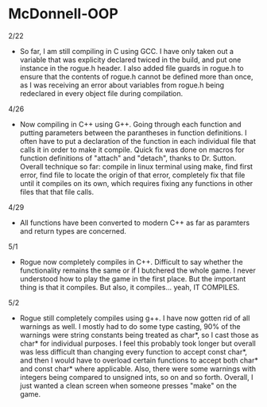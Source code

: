 # McDonnell-OOP

2/22
- So far, I am still compiling in C using GCC.  I have only taken out a variable that was explicity declared twiced in the build, and put one instance in the rogue.h header.  I also added file guards in rogue.h to ensure that the contents of rogue.h cannot be defined more than once, as I was receiving an error about variables from rogue.h being redeclared in every object file during compilation.

4/26
- Now compiling in C++ using G++.  Going through each function and putting parameters between the parantheses in function definitions.  I often have to put a declaration of the function in each individual file that calls it in order to make it compile.  Quick fix was done on macros for function definitions of "attach" and "detach", thanks to Dr. Sutton.  Overall technique so far: compile in linux terminal using make, find first error, find file to locate the origin of that error, completely fix that file until it compiles on its own, which requires fixing any functions in other files that that file calls.

4/29
- All functions have been converted to modern C++ as far as paramters and return types are concerned.

5/1
- Rogue now completely compiles in C++.  Difficult to say whether the functionality remains the same or if I butchered the whole game.  I never understood how to play the game in the first place.  But the important thing is that it compiles.  But also, it compiles... yeah, IT COMPILES.

5/2
  - Rogue still completely compiles using g++.  I have now gotten rid of all warnings as well.  I mostly had to do some type casting, 90% of the warnings were string constants being treated as char*, so I cast those as char* for individual purposes.  I feel this probably took longer but overall was less difficult than changing every function to accept const char*, and then I would have to overload certain functions to accept both char* and const char* where applicable.  Also, there were some warnings with integers being compared to unsigned ints, so on and so forth.  Overall, I just wanted a clean screen when someone presses "make" on the game.
